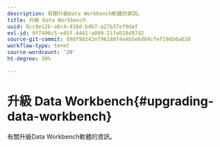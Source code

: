 ```yaml
---
description: 有關升級Data Workbench軟體的資訊。
title: 升級 Data Workbench
uuid: 8cc8e12b-a0c4-438d-b4b7-a27b37ef9daf
exl-id: 9f7496c5-e45f-4441-a099-21fa018d9742
source-git-commit: d9df90242ef96188f4e4b5e6d04cfef196b0a628
workflow-type: tm+mt
source-wordcount: '20'
ht-degree: 30%

---
```


# 升級 Data Workbench{#upgrading-data-workbench}

有關升級Data Workbench軟體的資訊。
